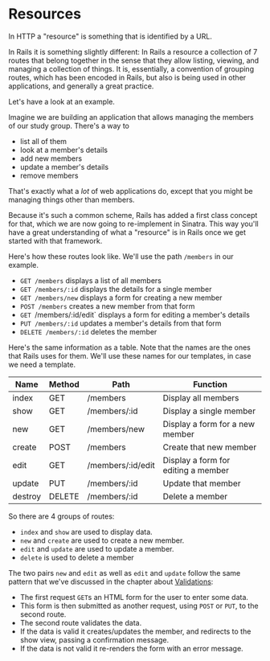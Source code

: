 # Resources

In HTTP a "resource" is something that is identified by a URL.

In Rails it is something slightly different: In Rails a resource a collection
of 7 routes that belong together in the sense that they allow listing, viewing,
and managing a collection of things. It is, essentially, a convention of
grouping routes, which has been encoded in Rails, but also is being used in
other applications, and generally a great practice.

Let's have a look at an example.

Imagine we are building an application that allows managing the members of our
study group. There's a way to

* list all of them
* look at a member's details
* add new members
* update a member's details
* remove members

That's exactly what a *lot* of web applications do, except that you might be
managing things other than members.

Because it's such a common scheme, Rails has added a first class concept for
that, which we are now going to re-implement in Sinatra. This way you'll have a
great understanding of what a "resource" is in Rails once we get started with
that framework.

Here's how these routes look like. We'll use the path `/members` in our
example.

* `GET /members` displays a list of all members
* `GET /members/:id` displays the details for a single member
* `GET /members/new` displays a form for creating a new member
* `POST /members` creates a new member from that form
* `GET `/members/:id/edit` displays a form for editing a member's details
* `PUT /members/:id` updates a member's details from that form
* `DELETE /members/:id` deletes the member

Here's the same information as a table. Note that the names are the ones that Rails
uses for them. We'll use these names for our templates, in case we need a template.


| Name    | Method | Path              | Function                            |
| ------- | ------ | ----------------- | ----------------------------------- |
| index   | GET    | /members          | Display all members                 |
| show    | GET    | /members/:id      | Display a single member             |
| new     | GET    | /members/new      | Display a form for a new member     |
| create  | POST   | /members          | Create that new member              |
| edit    | GET    | /members/:id/edit | Display a form for editing a member |
| update  | PUT    | /members/:id      | Update that member                  |
| destroy | DELETE | /members/:id      | Delete a member                     |

So there are 4 groups of routes:

* `index` and `show` are used to display data.
* `new` and `create` are used to create a new member.
* `edit` and `update` are used to update a member.
* `delete` is used to delete a member

The two pairs `new` and `edit` as well as `edit` and `update` follow the same
pattern that we've discussed in the chapter about <a href="/validations">Validations</a>:

* The first request `GET`s an HTML form for the user to enter some data.
* This form is then submitted as another request, using `POST` or `PUT`, to the second route.
* The second route validates the data.
* If the data is valid it creates/updates the member, and redirects to the show view, passing a confirmation message.
* If the data is not valid it re-renders the form with an error message.



